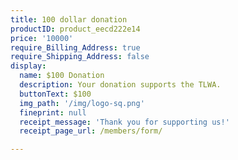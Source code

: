 ```yaml
---
title: 100 dollar donation
productID: product_eecd222e14
price: '10000'
require_Billing_Address: true
require_Shipping_Address: false
display:
  name: $100 Donation
  description: Your donation supports the TLWA.
  buttonText: $100
  img_path: '/img/logo-sq.png'
  fineprint: null
  receipt_message: 'Thank you for supporting us!'
  receipt_page_url: /members/form/

---
```

